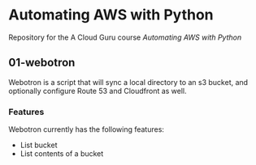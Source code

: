 # Automating AWS with Python

Repository for the A Cloud Guru course _Automating AWS with Python_

## 01-webotron

Webotron is a script that will sync a local directory to an s3 bucket, and optionally configure Route 53 and Cloudfront as well.

### Features

Webotron currently has the following features:

- List bucket
- List contents of a bucket
